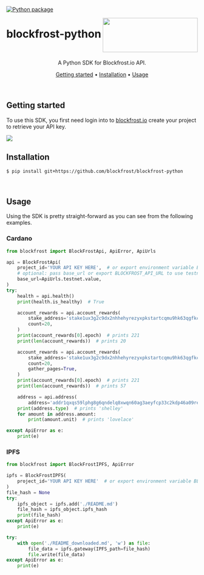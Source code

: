 [![Python package](https://github.com/blockfrost/blockfrost-python/actions/workflows/python-package.yml/badge.svg)](https://github.com/blockfrost/blockfrost-python/actions/workflows/python-package.yml)

<img src="https://blockfrost.io/images/logo.svg" width="250" align="right" height="90">

# blockfrost-python

<br/>

<p align="center">A Python SDK for Blockfrost.io API.</p>
<p align="center">
  <a href="#getting-started">Getting started</a> •
  <a href="#installation">Installation</a> •
  <a href="#usage">Usage</a>
</p>
<br>

## Getting started

To use this SDK, you first need login into to [blockfrost.io](https://blockfrost.io) create your project to retrieve
your API key.

<img src="https://i.imgur.com/smY12ro.png">

<br/>

## Installation

```console
$ pip install git+https://github.com/blockfrost/blockfrost-python
```

<br/>

## Usage

Using the SDK is pretty straight-forward as you can see from the following examples.

### Cardano

```python
from blockfrost import BlockFrostApi, ApiError, ApiUrls

api = BlockFrostApi(
    project_id='YOUR API KEY HERE',  # or export environment variable BLOCKFROST_PROJECT_ID
    # optional: pass base_url or export BLOCKFROST_API_URL to use testnet, defaults to ApiUrls.mainnet.value
    base_url=ApiUrls.testnet.value,
)
try:
    health = api.health()
    print(health.is_healthy)  # True

    account_rewards = api.account_rewards(
        stake_address='stake1ux3g2c9dx2nhhehyrezyxpkstartcqmu9hk63qgfkccw5rqttygt7',
        count=20,
    )
    print(account_rewards[0].epoch)  # prints 221
    print(len(account_rewards))  # prints 20

    account_rewards = api.account_rewards(
        stake_address='stake1ux3g2c9dx2nhhehyrezyxpkstartcqmu9hk63qgfkccw5rqttygt7',
        count=20,
        gather_pages=True,
    )
    print(account_rewards[0].epoch)  # prints 221
    print(len(account_rewards))  # prints 57

    address = api.address(
        address='addr1qxqs59lphg8g6qndelq8xwqn60ag3aeyfcp33c2kdp46a09re5df3pzwwmyq946axfcejy5n4x0y99wqpgtp2gd0k09qsgy6pz')
    print(address.type)  # prints 'shelley'
    for amount in address.amount:
        print(amount.unit)  # prints 'lovelace'

except ApiError as e:
    print(e)
```

### IPFS

```python
from blockfrost import BlockFrostIPFS, ApiError

ipfs = BlockFrostIPFS(
    project_id='YOUR API KEY HERE'  # or export environment variable BLOCKFROST_PROJECT_ID
)
file_hash = None
try:
    ipfs_object = ipfs.add('./README.md')
    file_hash = ipfs_object.ipfs_hash
    print(file_hash)
except ApiError as e:
    print(e)

try:
    with open('./README_downloaded.md', 'w') as file:
        file_data = ipfs.gateway(IPFS_path=file_hash)
        file.write(file_data)
except ApiError as e:
    print(e)
```
